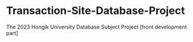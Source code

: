 # Transaction-Site-Database-Project
The 2023 Hongik University Database Subject Project [front development part]

